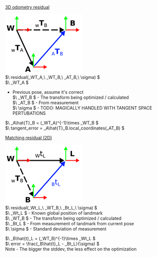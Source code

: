 <ins>3D odometry residual</ins>

![transforms](pngs/3D_odometry_residual.png)  
$\ residual(_WT_A,\ _WT_B,\ _AT_B,\ \sigma)  $  
$\ _WT_A $  
- Previous pose, assume it's correct  
$\ _WT_B $ - The transform being optimized / calculated  
$\ _AT_B $ - From measurement  
$\ \sigma $ - TODO: MAGICALLY HANDLED WITH TANGENT SPACE PERTUBATIONS  

$\ _A\hat{T}_B = (_WT_A)^{-1}\times _WT_B  $  
$\ tangent\_error = _A\hat{T}_B.local\_coordinates(_AT_B) $

<ins>Matching residual (2D) </ins>  

![transforms](pngs/matching_residual.png)  
$\ residual(_Wt_L,\ _WT_B,\ _Bt_L,\ \sigma) $  
$\ _Wt_L $ - Known global position of landmark  
$\ _WT_B $ - The transform being optimized / calculated  
$\ _Bt_L $ - From measurement of landmark from current pose   
$\ \sigma $ - Standard deviation of measurement  

$\ _B\hat{t}_L = (_WT_B)^{-1}\times _Wt_L $  
$\ error = \frac{_B\hat{t}_L - _Bt_L}{\sigma} $  
Note - The bigger the stddev, the less effect on the optimization
